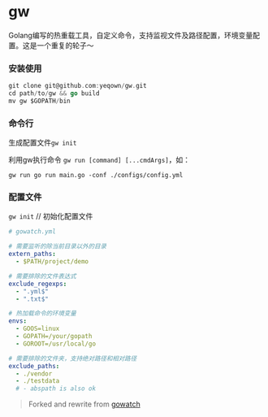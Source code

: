 # gw

Golang编写的热重载工具，自定义命令，支持监视文件及路径配置，环境变量配置。这是一个重复的轮子～

### 安装使用

```go
git clone git@github.com:yeqown/gw.git
cd path/to/gw && go build
mv gw $GOPATH/bin
```

### 命令行

生成配置文件`gw init`

利用gw执行命令 `gw run [command] [...cmdArgs]`，如：
	
	gw run go run main.go -conf ./configs/config.yml

### 配置文件

`gw init` // 初始化配置文件

```yml
# gowatch.yml

# 需要监听的除当前目录以外的目录
extern_paths:
  - $PATH/project/demo

# 需要排除的文件表达式
exclude_regexps:
  - ".yml$"
  - ".txt$"

# 热加载命令的环境变量
envs:
  - GOOS=linux
  - GOPATH=/your/gopath
  - GOROOT=/usr/local/go

# 需要排除的文件夹，支持绝对路径和相对路径
exclude_paths:
  - ./vendor
  - ./testdata
  # - abspath is also ok

```

> Forked and rewrite from [gowatch](https://github.com/silenceper/gowatch)
